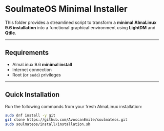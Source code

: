 # SoulmateOS Minimal Installer

This folder provides a streamlined script to transform a **minimal AlmaLinux 9.6 installation** into a functional graphical environment using **LightDM** and **Qtile**.

---

## Requirements

- AlmaLinux 9.6 **minimal install**
- Internet connection
- Root (or `sudo`) privileges

---

## Quick Installation

Run the following commands from your fresh AlmaLinux installation:

```bash
sudo dnf install -y git
git clone https://github.com/AvoscanEmile/soulmateos.git
sudo soulmateos/install/installation.sh
